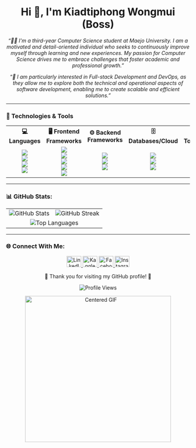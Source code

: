 <h1 align="center">Hi 👋, I'm Kiadtiphong Wongmui (Boss)</h1>
<p align="center">
  <em>“🧑‍💻 I'm a third-year Computer Science student at Maejo University. I am a motivated and detail-oriented individual who seeks to continuously improve myself through learning and new experiences. My passion for Computer Science drives me to embrace challenges that foster academic and professional growth.”</em>
</p>

<p align="center">
  <em>“🌟 I am particularly interested in Full-stack Development and DevOps, as they allow me to explore both the technical and operational aspects of software development, enabling me to create scalable and efficient solutions.”</em>
</p>

---


### 🔧 Technologies & Tools
<table align="center" style="border-collapse: collapse; text-align: center;"> 
  <tr> 
    <th>💻 Languages</th>
    <th>🖥️ Frontend Frameworks</th>
    <th>⚙️ Backend Frameworks</th>
    <th>🗄️ Databases/Cloud</th>
    <th>🛠️ Tools/Technical</th> 
  </tr> 
  <tr>
    <td> 
      <img src="https://img.shields.io/badge/HTML5-E34F26?style=for-the-badge&logo=html5&logoColor=white" /><br>
      <img src="https://img.shields.io/badge/CSS3-1572B6?style=for-the-badge&logo=css3&logoColor=white" /><br> 
      <img src="https://img.shields.io/badge/JavaScript-F7DF1E?style=for-the-badge&logo=javascript&logoColor=black" /><br>
      <img src="https://img.shields.io/badge/Python-3776AB?style=for-the-badge&logo=python&logoColor=white" /> 
    </td> 
    <td> 
      <img src="https://img.shields.io/badge/React-20232A?style=for-the-badge&logo=react&logoColor=61DAFB" /><br> 
      <img src="https://img.shields.io/badge/Next.js-000000?style=for-the-badge&logo=next.js&logoColor=white" /><br> 
      <img src="https://img.shields.io/badge/Vue.js-35495E?style=for-the-badge&logo=vue.js&logoColor=4FC08D" /><br> 
      <img src="https://img.shields.io/badge/Tailwind%20CSS-06B6D4?style=for-the-badge&logo=tailwindcss&logoColor=white" /> <br> 
      <img src="https://img.shields.io/badge/Bootstrap-563D7C?style=for-the-badge&logo=bootstrap&logoColor=white" /> 
    </td> 
    <td>
      <img src="https://img.shields.io/badge/Node.js-339933?style=for-the-badge&logo=node.js&logoColor=white" /><br>                                                                                         
      <img src="https://img.shields.io/badge/Express.js-000000?style=for-the-badge&logo=express&logoColor=white" /><br> 
      <img src="https://img.shields.io/badge/Laravel-FF2D20?style=for-the-badge&logo=laravel&logoColor=white" /> 
    </td>
    <td> 
      <img src="https://img.shields.io/badge/MySQL-00000F?style=for-the-badge&logo=mysql&logoColor=white" /><br>
      <img src="https://img.shields.io/badge/MongoDB-4EA94B?style=for-the-badge&logo=mongodb&logoColor=white" /><br>
      <img src="https://img.shields.io/badge/Docker-2496ED?style=for-the-badge&logo=docker&logoColor=white" /> 
    </td> 
    <td> 
      <img src="https://img.shields.io/badge/GitHub-181717?style=for-the-badge&logo=github&logoColor=white" /><br>
      <img src="https://img.shields.io/badge/Linux-FCC624?style=for-the-badge&logo=linux&logoColor=black" /><br>
      <img src="https://img.shields.io/badge/Figma-000000?style=for-the-badge&logo=figma&logoColor=white" />
    </td> 
  </tr>
</table>

---

### 📊 GitHub Stats:
<p align="center">
  <table style="border-collapse: collapse; text-align: center;">
    <tr>
      <td>
        <img src="https://github-readme-stats.vercel.app/api?username=kiadtiphong307&show_icons=true&locale=en&theme=radical" alt="GitHub Stats" />
      </td>
      <td>
        <img src="https://github-readme-streak-stats.herokuapp.com/?user=kiadtiphong307&theme=radical" alt="GitHub Streak" />
      </td>
    </tr>
    <tr>
      <td colspan="2">
        <img src="https://github-readme-stats.vercel.app/api/top-langs?username=kiadtiphong307&show_icons=true&locale=en&layout=compact&theme=radical" alt="Top Languages" />
      </td>
    </tr>
  </table>
</p>

---

### 🌐 Connect With Me:
<p align="center">
  <a href="https://linkedin.com/in/kiadtiphong-wm" target="_blank"> 
    <img src="https://raw.githubusercontent.com/rahuldkjain/github-profile-readme-generator/master/src/images/icons/Social/linked-in-alt.svg" alt="LinkedIn" height="30" width="40" />
  </a>
  <a href="https://kaggle.com/kiadtiphong192" target="_blank"> 
    <img src="https://raw.githubusercontent.com/rahuldkjain/github-profile-readme-generator/master/src/images/icons/Social/kaggle.svg" alt="Kaggle" height="30" width="40" />
  </a>
  <a href="https://fb.com/boss.kiadtiphong.wongmui" target="_blank"> 
    <img src="https://raw.githubusercontent.com/rahuldkjain/github-profile-readme-generator/master/src/images/icons/Social/facebook.svg" alt="Facebook" height="30" width="40" />
  </a>
  <a href="https://instagram.com/kiadtiphong_192" target="_blank"> 
    <img src="https://raw.githubusercontent.com/rahuldkjain/github-profile-readme-generator/master/src/images/icons/Social/instagram.svg" alt="Instagram" height="30" width="40" />
  </a>
</p>


<p align="center">
  🌟 Thank you for visiting my GitHub profile! 🌟
</p>
<p align="center">
  <img src="https://komarev.com/ghpvc/?username=kiadtiphong307&label=Profile%20views&color=0e75b6&style=flat" alt="Profile Views" />
</p>

<p align="center">
  <img src="https://media.giphy.com/media/hd1ilw50Zdb8Y/giphy.gif" alt="Centered GIF" width="400" />
</p>





